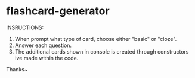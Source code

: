 # flashcard-generator
INSRUCTIONS: 

1. When prompt what type of card, choose either "basic" or "cloze".
2. Answer each question. 
3. The additional cards shown in console is created through constructors ive made within the code. 

Thanks~